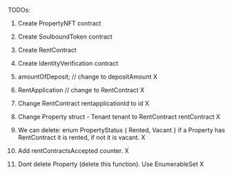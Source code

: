 TODOs:
1. Create PropertyNFT contract
2. Create SoulboundToken contract 
3. Create RentContract

4. Create IdentityVerification contract


 1. amountOfDeposit; // change to depositAmount X
 2. RentApplication // change to RentContract X
 4. Change RentContract rentapplicationId to id X
 3. Change Property struct - Tenant tenant to RentContract rentContract X
 6. We can delete:
 enum PropertyStatus {
        Rented,
        Vacant
    }
if a Property has RentContract it is rented, if not it is vacant. X
7. Add rentContractsAccepted counter. X
8. Dont delete Property (delete this function). Use EnumerableSet X

